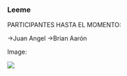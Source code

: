 ### Leeme


PARTICIPANTES HASTA EL MOMENTO:

->Juan Angel
->Brian Aarón

Image:

![](https://concepto.de/wp-content/uploads/2014/08/programacion-2-e1551291144973.jpg)
